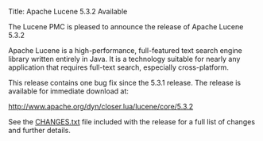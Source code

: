 Title: Apache Lucene 5.3.2 Available

The Lucene PMC is pleased to announce the release of Apache Lucene 5.3.2

Apache Lucene is a high-performance, full-featured text search engine
library written entirely in Java. It is a technology suitable for nearly
any application that requires full-text search, especially cross-platform.

This release contains one bug fix since the 5.3.1 release. The release
is available for immediate download at:

  <http://www.apache.org/dyn/closer.lua/lucene/core/5.3.2>

See the [CHANGES.txt](/core/5_3_2/changes/Changes.html) file included with the
release for a full list of changes and further details.

